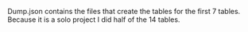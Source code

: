 Dump.json contains the files that create the tables 
for the first 7 tables. Because it is a solo project
I did half of the 14 tables. 